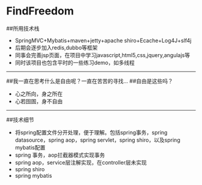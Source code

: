 # FindFreedom

##所用技术栈
- SpringMVC+Mybatis+maven+jetty+apache shiro+Ecache+Log4J+slf4j
- 后期会逐步加入redis,dubbo等框架
- 同事会完善jsp页面，在项目中学习javascript,html5,css,jquery,angulajs等
- 同时该项目也包含平时的一些练习demo，如多线程

---

##我一直在思考什么是自由呢？一直在苦苦的寻找...
##自由是这些吗？
- 心之所向，身之所在
- 心若囹圄，身不自由

---

##技术细节
- 将spring配置文件分开处理，便于理解。包括spring事务，spring datasource，spring aop，spring servlet，spring shiro，以及spring mybatis配置
- spring 事务，aop拦截器模式实现事务
- spring aop，service层注解实现，在controller层未实现
- spring shiro
- spring mybatis
